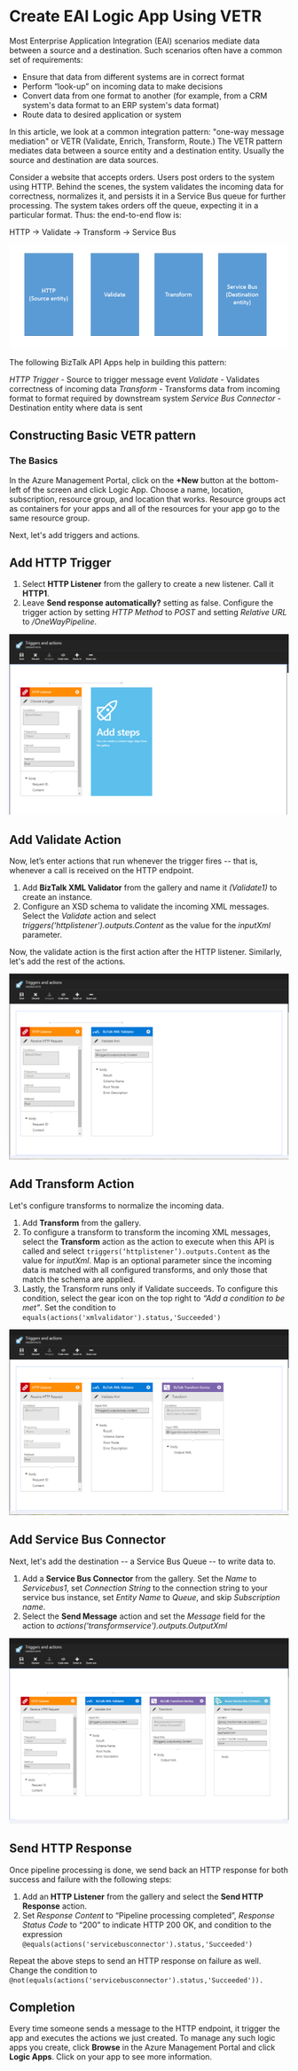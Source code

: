 <properties 
   pageTitle="Create EAI Logic App using VETR" 
   description="This topic covers the Validate, Encode and Transform features of BizTalk XML services." 
   services="app-service\logic" 
   documentationCenter=".net,nodejs,java" 
   authors="rajeshramabathiran" 
   manager="dwrede" 
   editor=""/>

<tags
   ms.service="app-service-logic"
   ms.devlang="multiple"
   ms.topic="article"
   ms.tgt_pltfrm="na"
   ms.workload="integration" 
   ms.date="06/24/2015"
   ms.author="rajram"/>


# Create EAI Logic App Using VETR

Most Enterprise Application Integration (EAI) scenarios mediate data between a source and a destination. Such scenarios often have a common set of requirements:

- Ensure that data from different systems are in correct format
- Perform “look-up” on incoming data to make decisions
- Convert data from one format to another (for example, from a CRM system's data format to an ERP system's data format)
- Route data to desired application or system

In this article, we look at a common integration pattern: "one-way message mediation" or VETR (Validate, Enrich, Transform, Route.) The VETR pattern mediates data between a source entity and a destination entity. Usually the source and destination are data sources. 

Consider a website that accepts orders. Users post orders to the system using HTTP. Behind the scenes, the system validates the incoming data for correctness, normalizes it, and persists it in a Service Bus queue for further processing. The system takes orders off the queue, expecting it in a particular format. Thus: the end-to-end flow is:

HTTP -> Validate -> Transform -> Service Bus

![Basic VETR Flow][1]

The following BizTalk API Apps help in building this pattern:

*HTTP Trigger* - Source to trigger message event
*Validate* - Validates correctness of incoming data
*Transform* - Transforms data from incoming format to format required by downstream system
*Service Bus Connector* - Destination entity where data is sent


## Constructing Basic VETR pattern
### The Basics

In the Azure Management Portal, click on the **+New** button at the bottom-left of the screen and click Logic App. Choose a name, location, subscription, resource group, and location that works. Resource groups act as containers for your apps and all of the resources for your app go to the same resource group.

Next, let's add triggers and actions.


## Add HTTP Trigger

1. Select **HTTP Listener** from the gallery to create a new listener. Call it **HTTP1**.
2. Leave **Send response automatically?** setting as false. Configure the trigger action by setting _HTTP Method_ to _POST_ and setting _Relative URL_ to _/OneWayPipeline_.

![HTTP Trigger][2]


## Add Validate Action

Now, let’s enter actions that run whenever the trigger fires -- that is, whenever a call is received on the HTTP endpoint.

1. Add **BizTalk XML Validator** from the gallery and name it _(Validate1)_ to create an instance.
2. Configure an XSD schema to validate the incoming XML messages. Select the _Validate_ action and select _triggers(‘httplistener’).outputs.Content_ as the value for the _inputXml_ parameter.

Now, the validate action is the first action after the HTTP listener. Similarly, let's add the rest of the actions.

![BizTalk XML Validator][3]


## Add Transform Action
Let's configure transforms to normalize the incoming data.

1. Add **Transform** from the gallery. 
2. To configure a transform to transform the incoming XML messages, select the **Transform** action as the action to execute when this API is called and select ```triggers(‘httplistener’).outputs.Content``` as the value for _inputXml_. Map is an optional parameter since the incoming data is matched with all configured transforms, and only those that match the schema are applied.
3. Lastly, the Transform runs only if Validate succeeds. To configure this condition, select the gear icon on the top right to _“Add a condition to be met”_. Set the condition to ```equals(actions('xmlvalidator').status,'Succeeded')```


![BizTalk Transforms][4]


## Add Service Bus Connector
Next, let's add the destination -- a Service Bus Queue -- to write data to.

1. Add a **Service Bus Connector** from the gallery. Set the _Name_ to _Servicebus1_, set _Connection String_ to the connection string to your service bus instance, set _Entity Name_ to _Queue_, and skip _Subscription name_. 
2. Select the **Send Message** action and set the _Message_ field for the action to _actions('transformservice').outputs.OutputXml_

![Service Bus][5]


## Send HTTP Response
Once pipeline processing is done, we send back an HTTP response for both success and failure with the following steps:

1. Add an **HTTP Listener** from the gallery and select the **Send HTTP Response** action.
2. Set _Response Content_ to “Pipeline processing completed”, _Response Status Code_ to “200” to indicate HTTP 200 OK, and condition to the expression ```@equals(actions('servicebusconnector').status,'Succeeded')```
	
Repeat the above steps to send an HTTP response on failure as well. Change the condition to ```@not(equals(actions('servicebusconnector').status,'Succeeded')).```


## Completion
Every time someone sends a message to the HTTP endpoint, it trigger the app and executes the actions we just created. To manage any such logic apps you create, click **Browse** in the Azure Management Portal and click **Logic Apps**. Click on your app to see more information.


<!--image references -->
[1]: ./media/app-service-logic-create-EAI-logic-app-using-VETR/BasicVETR.PNG
[2]: ./media/app-service-logic-create-EAI-logic-app-using-VETR/HTTPListener.PNG
[3]: ./media/app-service-logic-create-EAI-logic-app-using-VETR/BizTalkXMLValidator.PNG
[4]: ./media/app-service-logic-create-EAI-logic-app-using-VETR/BizTalkTransforms.PNG
[5]: ./media/app-service-logic-create-EAI-logic-app-using-VETR/AzureServiceBus.PNG

 